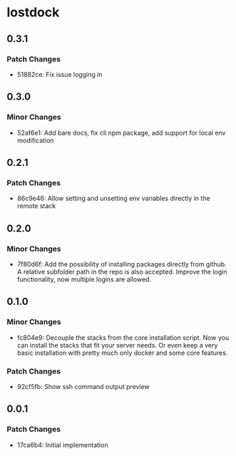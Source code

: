 # lostdock

## 0.3.1

### Patch Changes

- 51882ce: Fix issue logging in

## 0.3.0

### Minor Changes

- 52af6e1: Add bare docs, fix cli npm package, add support for local env modification

## 0.2.1

### Patch Changes

- 86c9e46: Allow setting and unsetting env variables directly in the remote stack

## 0.2.0

### Minor Changes

- 7f80d6f: Add the possibility of installing packages directly from github. A relative subfolder path in the repo is also accepted. Improve the login functionality, now multiple logins are allowed.

## 0.1.0

### Minor Changes

- fc804e9: Decouple the stacks from the core installation script. Now you can install the stacks that fit your server needs. Or even keep a very basic installation with pretty much only docker and some core features.

### Patch Changes

- 92cf5fb: Show ssh command output preview

## 0.0.1

### Patch Changes

- 17ca6b4: Initial implementation
